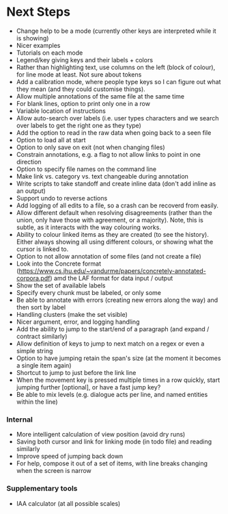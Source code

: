 # Next Steps

- Change help to be a mode (currently other keys are interpreted while it is showing)
- Nicer examples
- Tutorials on each mode
- Legend/key giving keys and their labels + colors
- Rather than highlighting text, use columns on the left (block of colour), for line mode at least. Not sure about tokens
- Add a calibration mode, where people type keys so I can figure out what they mean (and they could customise things).
- Allow multiple annotations of the same file at the same time
- For blank lines, option to print only one in a row
- Variable location of instructions
- Allow auto-search over labels (i.e. user types characters and we search over labels to get the right one as they type)
- Add the option to read in the raw data when going back to a seen file
- Option to load all at start
- Option to only save on exit (not when changing files)
- Constrain annotations, e.g. a flag to not allow links to point in one direction
- Option to specify file names on the command line
- Make link vs. category vs. text changeable during annotation
- Write scripts to take standoff and create inline data (don't add inline as an output)
- Support undo to reverse actions
- Add logging of all edits to a file, so a crash can be recoverd from easily.
- Allow different default when resolving disagreements (rather than the union, only have those with agreement, or a majority). Note, this is subtle, as it interacts with the way colouring works.
- Ability to colour linked items as they are created (to see the history). Either always showing all using different colours, or showing what the cursor is linked to.
- Option to not allow annotation of some files (and not create a file)
- Look into the Concrete format (https://www.cs.jhu.edu/~vandurme/papers/concretely-annotated-corpora.pdf) amd the LAF format for data input / output
- Show the set of available labels
- Specify every chunk must be labeled, or only some
- Be able to annotate with errors (creating new errors along the way) and then sort by label
- Handling clusters (make the set visible)
- Nicer argument, error, and logging handling
- Add the ability to jump to the start/end of a paragraph (and expand / contract similarly)
- Allow definition of keys to jump to next match on a regex or even a simple string
- Option to have jumping retain the span's size (at the moment it becomes a single item again)
- Shortcut to jump to just before the link line
- When the movement key is pressed multiple times in a row quickly, start jumping further [optional], or have a fast jump key?
- Be able to mix levels (e.g. dialogue acts per line, and named entities within the line)

### Internal

- More intelligent calculation of view position (avoid dry runs)
- Saving both cursor and link for linking mode (in todo file) and reading similarly
- Improve speed of jumping back down
- For help, compose it out of a set of items, with line breaks changing when the screen is narrow

### Supplementary tools

- IAA calculator (at all possible scales)
